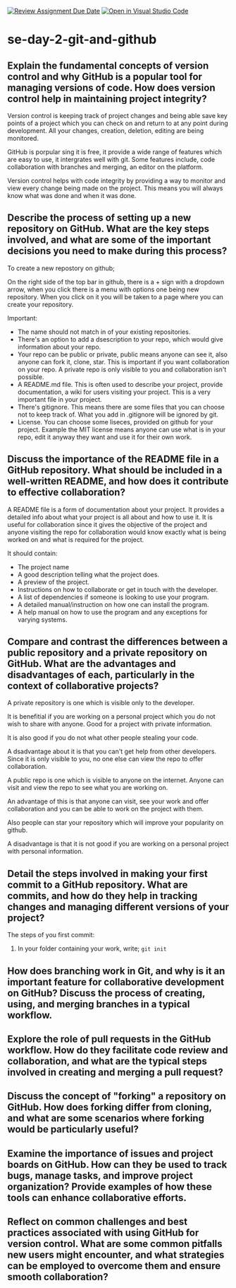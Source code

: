 [![Review Assignment Due Date](https://classroom.github.com/assets/deadline-readme-button-22041afd0340ce965d47ae6ef1cefeee28c7c493a6346c4f15d667ab976d596c.svg)](https://classroom.github.com/a/8wgCKhpZ)
[![Open in Visual Studio Code](https://classroom.github.com/assets/open-in-vscode-2e0aaae1b6195c2367325f4f02e2d04e9abb55f0b24a779b69b11b9e10269abc.svg)](https://classroom.github.com/online_ide?assignment_repo_id=18412130&assignment_repo_type=AssignmentRepo)
# se-day-2-git-and-github
## Explain the fundamental concepts of version control and why GitHub is a popular tool for managing versions of code. How does version control help in maintaining project integrity?

Version control is keeping track of project changes and being able save key points of a project which you can check on and return to at any point during development. All your changes, creation, deletion, editing are being monitored.

GitHub is porpular sing it is free, it provide a wide range of features which are easy to use, it intergrates well with git. Some features include, code collaboration with branches and merging, an editor on the platform.

Version control helps with code integrity by providing a way to monitor and view every change being made on the project. This means you will always know what was done and when it was done.

## Describe the process of setting up a new repository on GitHub. What are the key steps involved, and what are some of the important decisions you need to make during this process?

To create a new repostory on github;

On the right side of the top bar in github, there is a + sign with a dropdown arrow, when you click there is a menu with options one being new repository. When you click on it you will be taken to a page where you can create your repository.

Important:

  - The name should not match in of your existing repositories.
  - There's an option to add a dsescription to your repo, which would give information about your repo.
  - Your repo can be public or private, public means anyone can see it, also anyone can fork it, clone, star. This is important if you want collaboration on your repo. A private repo is only visible to you and collaboration isn't possible.
  - A README.md file. This is often used to describe your project, provide documentation, a wiki for users visiting your project. This is a very important file in your project.
  - There's gitignore. This means there are some files that you can choose not to keep track of. What you add in .gitignore will be ignored by git.
  - License. You can choose some liseces, provided on github for your project. Example the MIT license means anyone can use what is in your repo, edit it anyway they want and use it for their own work.

## Discuss the importance of the README file in a GitHub repository. What should be included in a well-written README, and how does it contribute to effective collaboration?

A README file is a form of documentation about your project. It provides a detailed info about what your project is all about and how to use it.
It is useful for collaboration since it gives the objective of the project and anyone visiting the repo for collaboration would know exactly what is being worked on and what is required for the project.

It should contain:
  - The project name
  - A good description telling what the project does.
  - A preview of the project.
  - Instructions on how to collaborate or get in touch with the developer.
  - A list of dependencies if someone is looking to use your program.
  - A detailed manual/instruction on how one can install the program.
  - A help manual on how to use the program and any exceptions for varying systems.

## Compare and contrast the differences between a public repository and a private repository on GitHub. What are the advantages and disadvantages of each, particularly in the context of collaborative projects?

A private repository is one which is visible only to the developer.

It is benefitial if you are working on a personal project which you do not wish to share with anyone. Good for a project with private information.

It is also good if you do not what other people stealing your code.

A dsadvantage about it is that you can't get help from other developers. Since it is only visible to you, no one else can view the repo to offer collaboration.

A public repo is one which is visible to anyone on the internet. Anyone can visit and view the repo to see what you are working on.

An advantage of this is that anyone can visit, see your work and offer collaboration and you can be able to work on the project with them.

Also people can star your repository which will improve your popularity on github.

A disadvantage is that it is not good if you are working on a personal project with personal information.

## Detail the steps involved in making your first commit to a GitHub repository. What are commits, and how do they help in tracking changes and managing different versions of your project?

The steps of you first commit:
  1. In your folder containing your work, write; `git init`

## How does branching work in Git, and why is it an important feature for collaborative development on GitHub? Discuss the process of creating, using, and merging branches in a typical workflow.

## Explore the role of pull requests in the GitHub workflow. How do they facilitate code review and collaboration, and what are the typical steps involved in creating and merging a pull request?

## Discuss the concept of "forking" a repository on GitHub. How does forking differ from cloning, and what are some scenarios where forking would be particularly useful?

## Examine the importance of issues and project boards on GitHub. How can they be used to track bugs, manage tasks, and improve project organization? Provide examples of how these tools can enhance collaborative efforts.

## Reflect on common challenges and best practices associated with using GitHub for version control. What are some common pitfalls new users might encounter, and what strategies can be employed to overcome them and ensure smooth collaboration?
